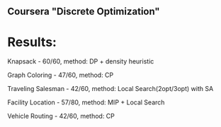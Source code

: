 ## Coursera "Discrete Optimization"
# Results:
Knapsack - 60/60, method: DP + density heuristic

Graph Coloring - 47/60, method: CP

Traveling Salesman - 42/60, method: Local Search(2opt/3opt) with SA

Facility Location - 57/80, method: MIP + Local Search

Vehicle Routing - 42/60, method: CP